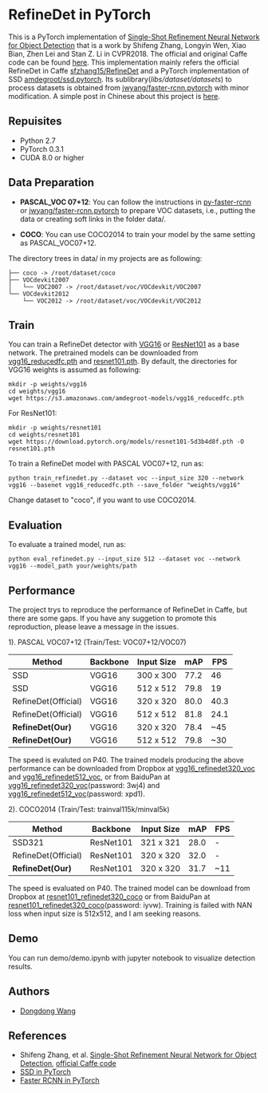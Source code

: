# RefineDet in PyTorch
This is a PyTorch implementation of [Single-Shot Refinement Neural Network for Object Detection](https://arxiv.org/abs/1711.06897) that is a work by Shifeng Zhang, Longyin Wen, Xiao Bian, Zhen Lei and Stan Z. Li in CVPR2018. The official and original Caffe code can be found [here](https://github.com/sfzhang15/RefineDet).
This implementation mainly refers the official RefineDet in Caffe [sfzhang15/RefineDet](https://github.com/sfzhang15/RefineDet) and a PyTorch implementation of SSD [amdegroot/ssd.pytorch](https://github.com/amdegroot/ssd.pytorch). Its sublibrary(*libs/dataset/datasets*) to process datasets is obtained from [jwyang/faster-rcnn.pytorch](https://github.com/jwyang/faster-rcnn.pytorch) with minor modification.
A simple post in Chinese about this project is [here](https://zhuanlan.zhihu.com/p/56800496).

## Repuisites
* Python 2.7
* PyTorch 0.3.1
* CUDA 8.0 or higher

## Data Preparation
* **PASCAL_VOC 07+12**: You can follow the instructions in [py-faster-rcnn](https://github.com/rbgirshick/py-faster-rcnn#beyond-the-demo-installation-for-training-and-testing-models) or [jwyang/faster-rcnn.pytorch](https://github.com/jwyang/faster-rcnn.pytorch) to prepare VOC datasets, i.e., putting the data or creating soft links in the folder data/.

* **COCO**: You can use COCO2014 to train your model by the same setting as PASCAL_VOC07+12.

The directory trees in data/ in my projects are as following:
```Shell
├── coco -> /root/dataset/coco
├── VOCdevkit2007
│   └── VOC2007 -> /root/dataset/voc/VOCdevkit/VOC2007
└── VOCdevkit2012
    └── VOC2012 -> /root/dataset/voc/VOCdevkit/VOC2012
```

## Train
You can train a RefineDet detector with [VGG16](https://arxiv.org/abs/1409.1556) or [ResNet101](https://arxiv.org/abs/1512.03385) as a base network. The pretrained models can be downloaded from [vgg16_reducedfc.pth](https://s3.amazonaws.com/amdegroot-models/vgg16_reducedfc.pth) and [resnet101.pth](https://download.pytorch.org/models/resnet101-5d3b4d8f.pth).
By default, the directories for VGG16 weights is assumed as following:
```Shell
mkdir -p weights/vgg16
cd weights/vgg16
wget https://s3.amazonaws.com/amdegroot-models/vgg16_reducedfc.pth
```
For ResNet101:
```Shell
mkdir -p weights/resnet101
cd weights/resnet101
wget https://download.pytorch.org/models/resnet101-5d3b4d8f.pth -O resnet101.pth
```
To train a RefineDet model with PASCAL VOC07+12, run as:
```
python train_refinedet.py --dataset voc --input_size 320 --network vgg16 --basenet vgg16_reducedfc.pth --save_folder "weights/vgg16"
``` 
Change dataset to "coco", if you want to use COCO2014.

## Evaluation
To evaluate a trained model, run as:
```Shell
python eval_refinedet.py --input_size 512 --dataset voc --network vgg16 --model_path your/weights/path
```

## Performance
The project trys to reproduce the performance of RefineDet in Caffe, but there are some gaps.
If you have any suggetion to promote this reproduction, please leave a message in the issues.

1). PASCAL VOC07+12 (Train/Test: VOC07+12/VOC07)

|Method |Backbone | Input Size | mAP | FPS |
|-------|---------|------------|-----|-----|
|SSD      | VGG16| 300 x 300 | 77.2 | 46 |
|SSD      | VGG16| 512 x 512 | 79.8 | 19 |
|RefineDet(Official)| VGG16| 320 x 320 | 80.0 | 40.3 |
|RefineDet(Official)| VGG16| 512 x 512 | 81.8 | 24.1 |
|**RefineDet(Our)**| VGG16| 320 x 320 | 78.4 | ~45 |
|**RefineDet(Our)**| VGG16| 512 x 512 | 79.8 | ~30 |

The speed is evaluted on P40.
The trained models producing the above performance can be downloaded from Dropbox at [vgg16_refinedet320_voc](https://www.dropbox.com/s/eqk09xm98ixyzat/vgg16_refinedet320_voc_120000.pth?dl=0) and [vgg16_refinedet512_voc](https://www.dropbox.com/s/cova7idailp38zv/vgg16_refinedet512_voc_120000.pth?dl=0), or from BaiduPan at [vgg16_refinedet320_voc](https://pan.baidu.com/s/1xIHXgHx1wV_LzNnqLEljCg)(password: 3wj4) and [vgg16_refinedet512_voc](https://pan.baidu.com/s/1E3MMzDmaAVzmlpC0VBzvwg)(password: xpd1).

2). COCO2014 (Train/Test: trainval115k/minval5k)

|Method |Backbone | Input Size | mAP | FPS |
|-------|---------|------------|-----|-----|
|SSD321      | ResNet101 | 321 x 321 | 28.0 | - |
|RefineDet(Official)| ResNet101| 320 x 320 | 32.0 | - |
|**RefineDet(Our)** | ResNet101| 320 x 320 | 31.7 | ~11 |

The speed is evaluated on P40.
The trained model can be download from Dropbox at [resnet101_refinedet320_coco](https://www.dropbox.com/s/bbrmlxzhrw2ih9b/resnet101_refinedet320_coco_400000.pth?dl=0) or from BaiduPan at [resnet101_refinedet320_coco](https://pan.baidu.com/s/1ZWMkwwo5rw92bWeVMcc_Pg)(password: iyvw).
Training is failed with NAN loss when input size is 512x512, and I am seeking reasons.

## Demo
You can run demo/demo.ipynb with jupyter notebook to visualize detection results.

## Authors
* [Dongdong Wang](https://github.com/dd604)

## References
- Shifeng Zhang, et al. [Single-Shot Refinement Neural Network for Object Detection](https://arxiv.org/abs/1711.06897), [official Caffe code](https://github.com/sfzhang15/RefineDet)
- [SSD in PyTorch](https://github.com/amdegroot/ssd.pytorch)
- [Faster RCNN in PyTorch](https://github.com/jwyang/faster-rcnn.pytorch)
